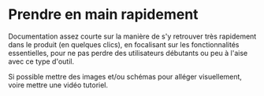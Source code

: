 # Prendre en main rapidement

Documentation assez courte sur la manière de s'y retrouver très rapidement dans le produit (en quelques clics), en focalisant sur les fonctionnalités essentielles, pour ne pas perdre des utilisateurs débutants ou peu à l'aise avec ce type d'outil.

Si possible mettre des images et/ou schémas pour alléger visuellement, voire mettre une vidéo tutoriel.
